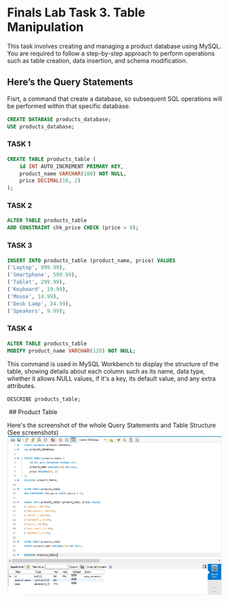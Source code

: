 # Finals Lab Task 3. Table Manipulation
This task involves creating and managing a product database using MySQL. You are required to follow a step-by-step approach to perform operations such as table creation, data insertion, and schema modification.

## Here’s the Query Statements

Fisrt, a command that create a database, so subsequent SQL operations will be performed within that specific database.
```sql
CREATE DATABASE products_database;
USE products_database;
```

### TASK 1
```sql
CREATE TABLE products_table (
    id INT AUTO_INCREMENT PRIMARY KEY,
    product_name VARCHAR(100) NOT NULL,
    price DECIMAL(10, 2)
);
```
### TASK 2
```sql
ALTER TABLE products_table
ADD CONSTRAINT chk_price CHECK (price > 0);
```

### TASK 3
```sql
INSERT INTO products_table (product_name, price) VALUES
('Laptop', 999.99),
('Smartphone', 599.99),
('Tablet', 299.99),
('Keyboard', 19.99),
('Mouse', 14.99),
('Desk Lamp', 24.99),
('Speakers', 9.99);
```

### TASK 4
```sql
ALTER TABLE products_table
MODIFY product_name VARCHAR(120) NOT NULL;
```
This command is used in MySQL Workbench to display the structure of the table, showing details about each column such as its name, data type, whether it allows NULL values, if it's a key, its default value, and any extra attributes.

```sql
DESCRIBE products_table;
```

 ## Product Table

 Here's the screenshot of the whole Query Statements and Table Structure (See screenshots)
 
![Sample Output](images/LAB3.2.PNG)
